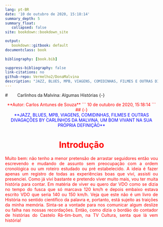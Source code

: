```yaml
---
lang: pt-BR
date: '10 de outubro de 2020, 15:18:14'
summary_depth: 5
summary_float:
   collapsed: false
site: bookdown::bookdown_site

output: 
   bookdown::gitbook: default
documentclass: book
  
bibliography: [book.bib]

suppress-bibliography: false
link-citations: no
github-repo: Vermelho2/DonaMalvina
description: "JAZZ, BLUES, MPB, VIAGENS, COMIDINHAS, FILMES E OUTRAS DIVAGAÇÕES BY CARLINHOS DA MALVINA, UM BOM VIVANT NA SUA PRÓPRIA DEFINIÇÃO"
---
```


#        Carlinhos da Malvina: Algumas Histórias    {-}

<center>
<span style="color:red">**Autor: Carlos Antunes de Souza** 
```
10 de outubro de 2020, 15:18:14
```
##  {-}
<center>
<span style="color:blue">**JAZZ, BLUES, MPB, VIAGENS, COMIDINHAS, FILMES E OUTRAS DIVAGAÇÕES BY CARLINHOS DA MALVINA, UM BOM VIVANT NA SUA PRÓPRIA DEFINIÇÃO**
</center>

# Introdução
<div style="text-align: justify">
Muito bem: não tenho a menor pretensão de arrastar seguidores então vou escrevendo e mudando de assunto sem preocupação com a ordem cronológica ou um roteiro estudado ou pré estabelecido. A ideia é fazer apenas um registro de todas as experiências boas que vivi, assisti ou presenciei. Como já vivi bastante e pretendo viver muito mais, vou ter muita história para contar. Em matéria de viver eu quero dar VDO como se dizia no tempo do fusca que só marcava 120 km/h e depois embaixo estava escrito VDO que seria 140 ou 150 km/h.      
Veja que este não é um livro de História no sentido científico da palavra e, portanto, está sujeito as traições da minha memória. Sinta-se a vontade para nos comunicar algum deslize ou falha nas nossas recordações.     
Então, como dizia o bordão do contador de histórias do Castelo Rá-tim-bum, na TV Cultura, senta que lá vem história!       

